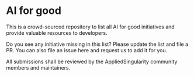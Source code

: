 # AI for good

This is a crowd-sourced repository to list all AI for good initiatives and provide valuable resources to developers.

Do you see any initiative missing in this list? Please update the list and file a PR.
You can also file an issue here and request us to add it for you.

All submissions shall be reviewed by the AppliedSingularity community members and maintainers.

